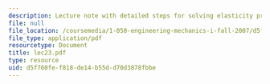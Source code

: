 ```yaml
---
description: Lecture note with detailed steps for solving elasticity problems.
file: null
file_location: /coursemedia/1-050-engineering-mechanics-i-fall-2007/d5f760fef818de14b55dd70d3878fbbe_lec23.pdf
file_type: application/pdf
resourcetype: Document
title: lec23.pdf
type: resource
uid: d5f760fe-f818-de14-b55d-d70d3878fbbe
---
```


